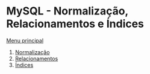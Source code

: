 # MySQL - Normalização, Relacionamentos e Índices

[Menu principal](https://github.com/agenciasys/as-capacita/blob/master/README.md#as-capacita)

1. [Normalização](https://github.com/agenciasys/as-capacita/blob/master/MySQL/Normalizacao.md)
2. [Relacionamentos](https://github.com/agenciasys/as-capacita/blob/master/MySQL/Relacionamentos.md)
3. [Índices](https://github.com/agenciasys/as-capacita/blob/master/MySQL/Indices.md)
